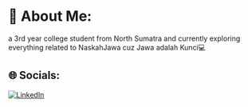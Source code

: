 # 💫 About Me:
a 3rd year college student from North Sumatra and currently exploring everything related to NaskahJawa cuz Jawa adalah Kunci💻


## 🌐 Socials:
[![LinkedIn](https://img.shields.io/badge/LinkedIn-%230077B5.svg?logo=linkedin&logoColor=white)](https://id.linkedin.com/in/ridhobintangaulia/in) 
 
<!-- Proudly created with GPRM ( https://gprm.itsvg.in ) -->
